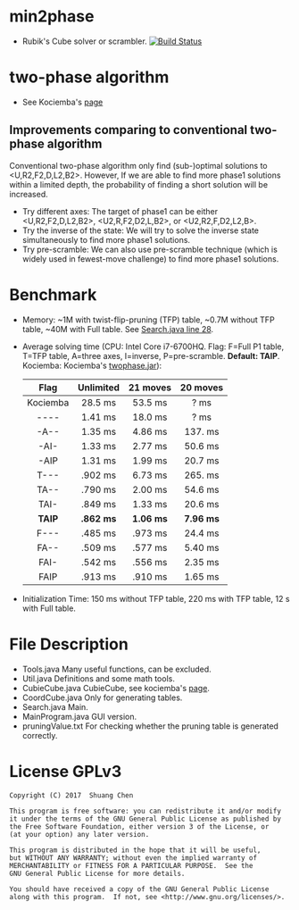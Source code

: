 # min2phase
- Rubik's Cube solver or scrambler. [![Build Status](https://travis-ci.org/cs0x7f/min2phase.svg?branch=master)](https://travis-ci.org/cs0x7f/min2phase)



# two-phase algorithm
- See Kociemba's [page](http://kociemba.org/cube.htm)

## Improvements comparing to conventional two-phase algorithm
Conventional two-phase algorithm only find (sub-)optimal solutions to &lt;U,R2,F2,D,L2,B2&gt;. However, If we are able to find more phase1 solutions within a limited depth, the probability of finding a short solution will be increased. 
- Try different axes: The target of phase1 can be either &lt;U,R2,F2,D,L2,B2&gt;, &lt;U2,R,F2,D2,L,B2&gt;, or &lt;U2,R2,F,D2,L2,B&gt;.
- Try the inverse of the state: We will try to solve the inverse state simultaneously to find more phase1 solutions. 
- Try pre-scramble: We can also use pre-scramble technique (which is widely used in fewest-move challenge) to find more phase1 solutions.

# Benchmark
- Memory: ~1M with twist-flip-pruning (TFP) table, ~0.7M without TFP table, ~40M with Full table. See [Search.java line 28](https://github.com/cs0x7f/min2phase/blob/master/Search.java#L28).
- Average solving time (CPU: Intel Core i7-6700HQ. Flag: F=Full P1 table, T=TFP table, A=three axes, I=inverse, P=pre-scramble. **Default: TAIP**. Kociemba: Kociemba's [twophase.jar](http://kociemba.org/downloads/twophase.jar)): 

    |   Flag   | Unlimited | 21 moves | 20 moves |
    |:--------:|:---------:|:--------:|:--------:|
    | Kociemba |  28.5 ms  | 53.5 ms  |    ? ms  |
    |   ----   |  1.41 ms  | 18.0 ms  |    ? ms  |
    |   -A--   |  1.35 ms  | 4.86 ms  | 137. ms  |
    |   -AI-   |  1.33 ms  | 2.77 ms  | 50.6 ms  |
    |   -AIP   |  1.31 ms  | 1.99 ms  | 20.7 ms  |
    |   T---   |  .902 ms  | 6.73 ms  | 265. ms  |
    |   TA--   |  .790 ms  | 2.00 ms  | 54.6 ms  |
    |   TAI-   |  .849 ms  | 1.33 ms  | 20.6 ms  |
    | **TAIP** |**.862 ms**|**1.06 ms**|**7.96 ms**|
    |   F---   |  .485 ms  | .973 ms  | 24.4 ms  |
    |   FA--   |  .509 ms  | .577 ms  | 5.40 ms  |
    |   FAI-   |  .542 ms  | .556 ms  | 2.35 ms  |
    |   FAIP   |  .913 ms  | .910 ms  | 1.65 ms  |

- Initialization Time: 150 ms without TFP table, 220 ms with TFP table, 12 s with Full table.

# File Description
- Tools.java Many useful functions, can be excluded.
- Util.java  Definitions and some math tools.
- CubieCube.java  CubieCube, see kociemba's [page](http://kociemba.org/math/cubielevel.htm).
- CoordCube.java  Only for generating tables.
- Search.java  Main.
- MainProgram.java  GUI version.
- pruningValue.txt  For checking whether the pruning table is generated correctly.

# License GPLv3

    Copyright (C) 2017  Shuang Chen

    This program is free software: you can redistribute it and/or modify
    it under the terms of the GNU General Public License as published by
    the Free Software Foundation, either version 3 of the License, or
    (at your option) any later version.

    This program is distributed in the hope that it will be useful,
    but WITHOUT ANY WARRANTY; without even the implied warranty of
    MERCHANTABILITY or FITNESS FOR A PARTICULAR PURPOSE.  See the
    GNU General Public License for more details.

    You should have received a copy of the GNU General Public License
    along with this program.  If not, see <http://www.gnu.org/licenses/>.

